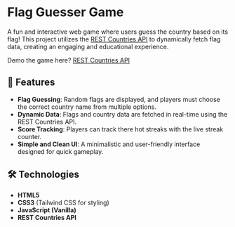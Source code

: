 # Flag Guesser Game

A fun and interactive web game where users guess the country based on its flag! This project utilizes the [REST Countries API](https://restcountries.com/) to dynamically fetch flag data, creating an engaging and educational experience.

Demo the game here? [REST Countries API](https://rest-countries-api-game.web.app) 

## 🚀 Features
- **Flag Guessing**: Random flags are displayed, and players must choose the correct country name from multiple options.
- **Dynamic Data**: Flags and country data are fetched in real-time using the REST Countries API.
- **Score Tracking**: Players can track there hot streaks with the live streak counter.
- **Simple and Clean UI**: A minimalistic and user-friendly interface designed for quick gameplay.

## 🛠️ Technologies
- **HTML5**
- **CSS3** (Tailwind CSS for styling)
- **JavaScript (Vanilla)**
- **REST Countries API**

